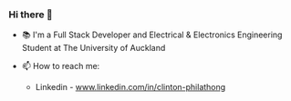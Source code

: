### Hi there 👋

- 📚 I'm a Full Stack Developer and Electrical & Electronics Engineering Student at The University of Auckland
- 📫 How to reach me: 
  

  
  - Linkedin - www.linkedin.com/in/clinton-philathong
